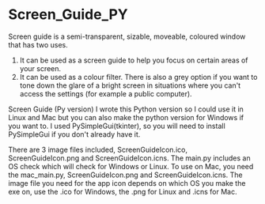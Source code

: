 # Screen_Guide_PY
Screen guide is a semi-transparent, sizable, moveable, coloured window that has two uses. 
1. It can be used as a screen guide to help you focus on certain areas of your screen.
2. It can be used as a colour filter. There is also a grey option if you want to tone down the glare of a bright screen in situations where you can't access the settings (for example a public computer). 

Screen Guide (Py version)
I wrote this Python version so I could use it in Linux and Mac but you can also make the python version for Windows if you want to.
I used PySimpleGui(tkinter), so you will need to install PySimpleGui if you don't already have it.  

There are 3 image files included, ScreenGuideIcon.ico, ScreenGuideIcon.png and ScreenGuideIcon.icns.
The main.py includes an OS check which will check for Windows or Linux.
To use on Mac, you need the mac_main.py, ScreenGuideIcon.png and ScreenGuideIcon.icns. 
The image file you need for the app icon depends on which OS you make the exe on, use the .ico for Windows, the .png for Linux and .icns for Mac.
